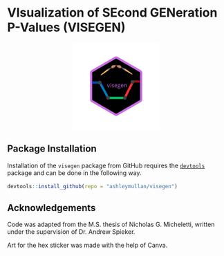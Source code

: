 # VIsualization of SEcond GENeration P-Values (VISEGEN)

<div align="center">
  <img src="hex.png", width="200" title = "a colored line graph surrounded by paintbrushes">
</div>

## Package Installation

Installation of the `visegen` package from GitHub requires the
[`devtools`](https://www.r-project.org/nosvn/pandoc/devtools.html)
package and can be done in the following way.

``` r
devtools::install_github(repo = "ashleymullan/visegen")
```

## Acknowledgements

Code was adapted from the M.S. thesis of Nicholas G. Micheletti, written under the supervision of Dr. Andrew Spieker.

Art for the hex sticker was made with the help of Canva.
